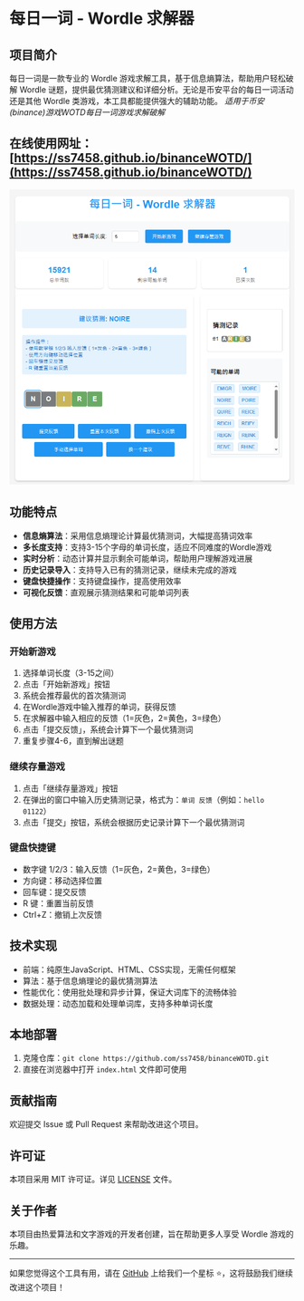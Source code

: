 # 每日一词 - Wordle 求解器

## 项目简介

每日一词是一款专业的 Wordle 游戏求解工具，基于信息熵算法，帮助用户轻松破解 Wordle 谜题，提供最优猜测建议和详细分析。无论是币安平台的每日一词活动还是其他 Wordle 类游戏，本工具都能提供强大的辅助功能。
*适用于币安(binance)游戏WOTD每日一词游戏求解破解*

## 在线使用网址：[https://ss7458.github.io/binanceWOTD/](https://ss7458.github.io/binanceWOTD/)



![Wordle求解器截图](https://github.com/ss7458/binanceWOTD/raw/main/screenshot.png)

## 功能特点

- **信息熵算法**：采用信息熵理论计算最优猜测词，大幅提高猜词效率
- **多长度支持**：支持3-15个字母的单词长度，适应不同难度的Wordle游戏
- **实时分析**：动态计算并显示剩余可能单词，帮助用户理解游戏进展
- **历史记录导入**：支持导入已有的猜测记录，继续未完成的游戏
- **键盘快捷操作**：支持键盘操作，提高使用效率
- **可视化反馈**：直观展示猜测结果和可能单词列表

## 使用方法

### 开始新游戏

1. 选择单词长度（3-15之间）
2. 点击「开始新游戏」按钮
3. 系统会推荐最优的首次猜测词
4. 在Wordle游戏中输入推荐的单词，获得反馈
5. 在求解器中输入相应的反馈（1=灰色，2=黄色，3=绿色）
6. 点击「提交反馈」，系统会计算下一个最优猜测词
7. 重复步骤4-6，直到解出谜题

### 继续存量游戏

1. 点击「继续存量游戏」按钮
2. 在弹出的窗口中输入历史猜测记录，格式为：`单词 反馈`（例如：`hello 01122`）
3. 点击「提交」按钮，系统会根据历史记录计算下一个最优猜测词

### 键盘快捷键

- 数字键 1/2/3：输入反馈（1=灰色，2=黄色，3=绿色）
- 方向键：移动选择位置
- 回车键：提交反馈
- R 键：重置当前反馈
- Ctrl+Z：撤销上次反馈

## 技术实现

- 前端：纯原生JavaScript、HTML、CSS实现，无需任何框架
- 算法：基于信息熵理论的最优猜测算法
- 性能优化：使用批处理和异步计算，保证大词库下的流畅体验
- 数据处理：动态加载和处理单词库，支持多种单词长度

## 本地部署

1. 克隆仓库：`git clone https://github.com/ss7458/binanceWOTD.git`
2. 直接在浏览器中打开 `index.html` 文件即可使用

## 贡献指南

欢迎提交 Issue 或 Pull Request 来帮助改进这个项目。

## 许可证

本项目采用 MIT 许可证。详见 [LICENSE](LICENSE) 文件。

## 关于作者

本项目由热爱算法和文字游戏的开发者创建，旨在帮助更多人享受 Wordle 游戏的乐趣。

---

如果您觉得这个工具有用，请在 [GitHub](https://github.com/ss7458/binanceWOTD) 上给我们一个星标 ⭐，这将鼓励我们继续改进这个项目！
